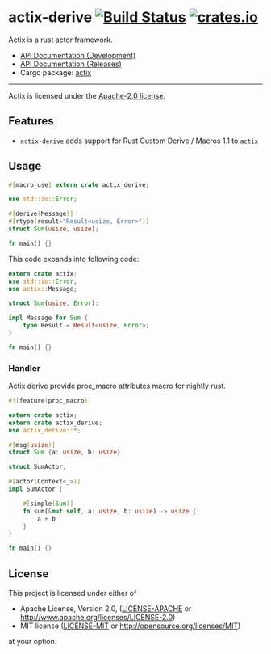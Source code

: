 # actix-derive [![Build Status](https://travis-ci.org/actix/actix-derive.svg?branch=master)](https://travis-ci.org/actix/actix-derive) [![crates.io](http://meritbadge.herokuapp.com/actix-derive)](https://crates.io/crates/actix-derive)

Actix is a rust actor framework.

* [API Documentation (Development)](http://actix.github.io/actix/actix/)
* [API Documentation (Releases)](https://docs.rs/actix/)
* Cargo package: [actix](https://crates.io/crates/actix)

---

Actix is licensed under the [Apache-2.0 license](http://opensource.org/licenses/APACHE-2.0).

## Features

* `actix-derive` adds support for Rust Custom Derive / Macros 1.1 to `actix`

## Usage

```rust
#[macro_use] extern crate actix_derive;

use std::io::Error;

#[derive(Message)]
#[rtype(result="Result<usize, Error>")]
struct Sum(usize, usize);

fn main() {}
```

This code expands into following code:

```rust
extern crate actix;
use std::io::Error;
use actix::Message;

struct Sum(usize, Error);

impl Message for Sum {
    type Result = Result<usize, Error>;
}

fn main() {}
```

### Handler

Actix derive provide proc_macro attributes macro for nightly rust.

```rust
#![feature(proc_macro)]

extern crate actix;
extern crate actix_derive;
use actix_derive::*;

#[msg(usize)]
struct Sum {a: usize, b: usize}

struct SumActor;

#[actor(Context<_>)]
impl SumActor {

    #[simple(Sum)]
    fn sum(&mut self, a: usize, b: usize) -> usize {
        a + b
    }
}

fn main() {}
```

## License

This project is licensed under either of

 * Apache License, Version 2.0, ([LICENSE-APACHE](LICENSE-APACHE) or
   http://www.apache.org/licenses/LICENSE-2.0)
 * MIT license ([LICENSE-MIT](LICENSE-MIT) or
   http://opensource.org/licenses/MIT)

at your option.
